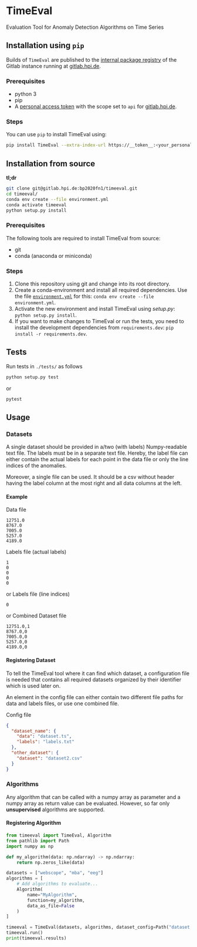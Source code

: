 # TimeEval

Evaluation Tool for Anomaly Detection Algorithms on Time Series

## Installation using `pip`

Builds of `TimeEval` are published to the [internal package registry](https://gitlab.hpi.de/bp2020fn1/timeeval/-/packages) of the Gitlab instance running at [gitlab.hpi.de](https://gitlab.hpi.de/).

### Prerequisites

- python 3
- pip
- A [personal access token](https://gitlab.hpi.de/help/user/profile/personal_access_tokens.md) with the scope set to `api` for [gitlab.hpi.de](https://gitlab.hpi.de/).
### Steps

You can use `pip` to install TimeEval using:

```sh
pip install TimeEval --extra-index-url https://__token__:<your_personal_token>@gitlab.hpi.de/api/v4/projects/4041/packages/pypi/simple
```

## Installation from source

**tl;dr**

```bash
git clone git@gitlab.hpi.de:bp2020fn1/timeeval.git
cd timeeval/
conda env create --file environment.yml
conda activate timeeval
python setup.py install
```

### Prerequisites

The following tools are required to install TimeEval from source:

- git
- conda (anaconda or miniconda)

### Steps

1. Clone this repository using git and change into its root directory.
2. Create a conda-environment and install all required dependencies.
   Use the file [`environment.yml`](./environment.yml) for this:
   `conda env create --file environment.yml`.
3. Activate the new environment and install TimeEval using _setup.py_:
   `python setup.py install`.
4. If you want to make changes to TimeEval or run the tests, you need to install the development dependencies from `requirements.dev`:
   `pip install -r requirements.dev`.

## Tests

Run tests in `./tests/` as follows

```bash
python setup.py test
```

or

```bash
pytest
```

## Usage

### Datasets

A single dataset should be provided in a/two (with labels) Numpy-readable text file. The labels must be in a separate text file. Hereby, the label file can either contain the actual labels for each point in the data file or only the line indices of the anomalies.

Moreover, a single file can be used. It should be a csv without header having the label column at the most right and all data columns at the left.

#### Example

Data file
```csv
12751.0
8767.0
7005.0
5257.0
4189.0
```

Labels file (actual labels)
```csv
1
0
0
0
0
```

or Labels file (line indices)
```csv
0
```

or Combined Dataset file
```csv
12751.0,1
8767.0,0
7005.0,0
5257.0,0
4189.0,0
```

#### Registering Dataset

To tell the TimeEval tool where it can find which dataset, a configuration file is needed that contains all required datasets organized by their identifier which is used later on.

An element in the config file can either contain two different file paths for data and labels files, or use one combined file.

Config file
```json
{
  "dataset_name": {
    "data": "dataset.ts",
    "labels": "labels.txt"
  },
  "other_dataset": {
    "dataset": "dataset2.csv"
  }
}
```

### Algorithms

Any algorithm that can be called with a numpy array as parameter and a numpy array as return value can be evaluated. However, so far only __unsupervised__ algorithms are supported.

#### Registering Algorithm

```python
from timeeval import TimeEval, Algorithm
from pathlib import Path
import numpy as np

def my_algorithm(data: np.ndarray) -> np.ndarray:
    return np.zeros_like(data)

datasets = ["webscope", "mba", "eeg"]
algorithms = [
    # Add algorithms to evaluate...
    Algorithm(
        name="MyAlgorithm",
        function=my_algorithm,
        data_as_file=False
    )
]

timeeval = TimeEval(datasets, algorithms, dataset_config=Path("dataset.json"))
timeeval.run()
print(timeeval.results)
```

